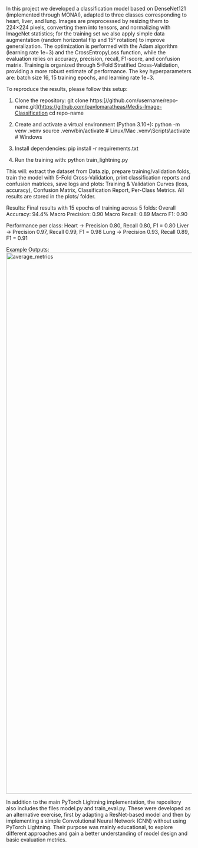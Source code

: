 In this project we developed a classification model based on DenseNet121 (implemented through MONAI), adapted to three classes corresponding to heart, liver, and lung. Images are preprocessed by resizing them to 224×224 pixels, converting them into tensors, and normalizing with ImageNet statistics; for the training set we also apply simple data augmentation (random horizontal flip and 15° rotation) to improve generalization. The optimization is performed with the Adam algorithm (learning rate 1e−3) and the CrossEntropyLoss function, while the evaluation relies on accuracy, precision, recall, F1-score, and confusion matrix. Training is organized through 5-Fold Stratified Cross-Validation, providing a more robust estimate of performance. The key hyperparameters are: batch size 16, 15 training epochs, and learning rate 1e−3.

To reproduce the results, please follow this setup:

1. Clone the repository:
   git clone https:[//github.com/username/repo-name.git](https://github.com/pavlomaratheas/Medis-Image-Classification
   cd repo-name
   
2. Create and activate a virtual environment (Python 3.10+):
   python -m venv .venv
   source .venv/bin/activate   # Linux/Mac
   .venv\Scripts\activate      # Windows

3. Install dependencies:
   pip install -r requirements.txt

4. Run the training with:
   python train_lightning.py

This will: extract the dataset from Data.zip, prepare training/validation folds, train the model with 5-Fold Cross-Validation, print classification reports and confusion matrices, save logs and plots: Training & Validation Curves (loss, accuracy), Confusion Matrix, Classification Report, Per-Class Metrics. All results are stored in the plots/ folder.

Results:
Final results with 15 epochs of training across 5 folds:
Overall Accuracy: 94.4%
Macro Precision: 0.90
Macro Recall: 0.89
Macro F1: 0.90

Performance per class:
Heart → Precision 0.80, Recall 0.80, F1 = 0.80
Liver → Precision 0.97, Recall 0.99, F1 = 0.98
Lung → Precision 0.93, Recall 0.89, F1 = 0.91

Example Outputs:
<img width="4470" height="1466" alt="average_metrics" src="https://github.com/user-attachments/assets/785844b5-03f8-4436-be50-e872f3c87584" />



In addition to the main PyTorch Lightning implementation, the repository also includes the files model.py and train_eval.py. These were developed as an alternative exercise, first by adapting a ResNet-based model and then by implementing a simple Convolutional Neural Network (CNN) without using PyTorch Lightning. Their purpose was mainly educational, to explore different approaches and gain a better understanding of model design and basic evaluation metrics.
